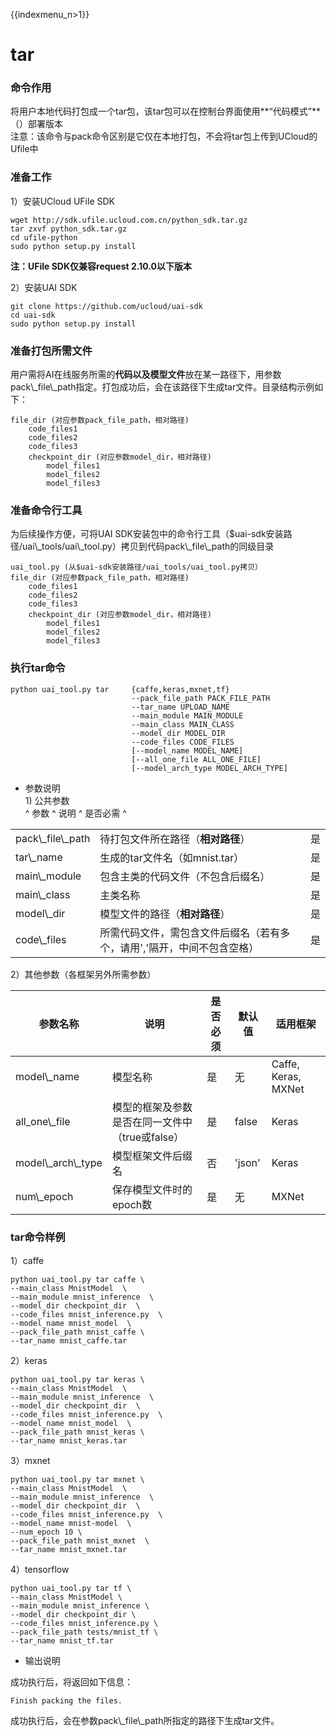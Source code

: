 {{indexmenu_n>1}}

# tar

### 命令作用

将用户本地代码打包成一个tar包，该tar包可以在控制台界面使用**“代码模式”**（[](/ai/uai-inference/use/oplist/deploy)）部署版本  
注意：该命令与pack命令区别是它仅在本地打包，不会将tar包上传到UCloud的Ufile中

### 准备工作

1）安装UCloud UFile SDK

    wget http://sdk.ufile.ucloud.com.cn/python_sdk.tar.gz
    tar zxvf python_sdk.tar.gz
    cd ufile-python
    sudo python setup.py install

**注：UFile SDK仅兼容request 2.10.0以下版本**

2）安装UAI SDK

    git clone https://github.com/ucloud/uai-sdk
    cd uai-sdk
    sudo python setup.py install

### 准备打包所需文件

用户需将AI在线服务所需的**代码以及模型文件**放在某一路径下，用参数pack\\\_file\\\_path指定。打包成功后，会在该路径下生成tar文件。目录结构示例如下：

    file_dir (对应参数pack_file_path，相对路径)
        code_files1
        code_files2
        code_files3
        checkpoint_dir (对应参数model_dir，相对路径)
            model_files1
            model_files2
            model_files3

### 准备命令行工具

为后续操作方便，可将UAI
SDK安装包中的命令行工具（$uai-sdk安装路径/uai\\\_tools/uai\\\_tool.py）拷贝到代码pack\\\_file\\\_path的同级目录

    uai_tool.py (从$uai-sdk安装路径/uai_tools/uai_tool.py拷贝）
    file_dir (对应参数pack_file_path，相对路径)
        code_files1
        code_files2
        code_files3
        checkpoint_dir (对应参数model_dir，相对路径)
            model_files1
            model_files2
            model_files3

### 执行tar命令

    python uai_tool.py tar     {caffe,keras,mxnet,tf}  
                               --pack_file_path PACK_FILE_PATH
                               --tar_name UPLOAD_NAME
                               --main_module MAIN_MODULE 
                               --main_class MAIN_CLASS
                               --model_dir MODEL_DIR 
                               --code_files CODE_FILES
                               [--model_name MODEL_NAME]
                               [--all_one_file ALL_ONE_FILE]
                               [--model_arch_type MODEL_ARCH_TYPE]

  - 参数说明  
    1\) 公共参数  
    ^ 参数 ^ 说明 ^ 是否必需 ^

|                      |                                       |   |
| -------------------- | ------------------------------------- | - |
| pack\\\_file\\\_path | 待打包文件所在路径（**相对路径**）                   | 是 |
| tar\\\_name          | 生成的tar文件名（如mnist.tar）                 | 是 |
| main\\\_module       | 包含主类的代码文件（不包含后缀名）                     | 是 |
| main\\\_class        | 主类名称                                  | 是 |
| model\\\_dir         | 模型文件的路径（**相对路径**）                     | 是 |
| code\\\_files        | 所需代码文件，需包含文件后缀名（若有多个，请用','隔开，中间不包含空格） | 是 |

2）其他参数（各框架另外所需参数）  

| 参数名称                  | 说明                           | 是否必须 | 默认值    | 适用框架                |
| --------------------- | ---------------------------- | ---- | ------ | ------------------- |
| model\\\_name         | 模型名称                         | 是    | 无      | Caffe, Keras, MXNet |
| all\_one\\\_file      | 模型的框架及参数是否在同一文件中（true或false） | 是    | false  | Keras               |
| model\\\_arch\\\_type | 模型框架文件后缀名                    | 否    | 'json' | Keras               |
| num\\\_epoch          | 保存模型文件时的epoch数               | 是    | 无      | MXNet               |

### tar命令样例

1）caffe

``` 
python uai_tool.py tar caffe \
--main_class MnistModel  \
--main_module mnist_inference  \
--model_dir checkpoint_dir  \
--code_files mnist_inference.py  \
--model_name mnist_model  \
--pack_file_path mnist_caffe \
--tar_name mnist_caffe.tar 
```

2）keras

    python uai_tool.py tar keras \
    --main_class MnistModel  \
    --main_module mnist_inference  \
    --model_dir checkpoint_dir  \
    --code_files mnist_inference.py  \
    --model_name mnist_model  \
    --pack_file_path mnist_keras \
    --tar_name mnist_keras.tar

3）mxnet

    python uai_tool.py tar mxnet \
    --main_class MnistModel  \
    --main_module mnist_inference  \
    --model_dir checkpoint_dir  \
    --code_files mnist_inference.py  \
    --model_name mnist-model  \
    --num_epoch 10 \
    --pack_file_path mnist_mxnet  \
    --tar_name mnist_mxnet.tar

4）tensorflow

    python uai_tool.py tar tf \
    --main_class MnistModel \
    --main_module mnist_inference \
    --model_dir checkpoint_dir \
    --code_files mnist_inference.py \
    --pack_file_path tests/mnist_tf \
    --tar_name mnist_tf.tar

  - 输出说明

成功执行后，将返回如下信息：

    Finish packing the files.

成功执行后，会在参数pack\\\_file\\\_path所指定的路径下生成tar文件。
